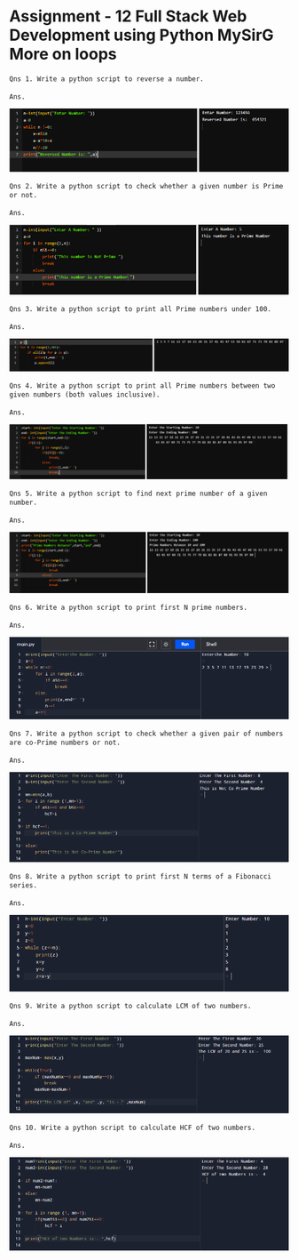 # Assignment - 12 Full Stack Web Development using Python MySirG More on loops

    Qns 1. Write a python script to reverse a number.

    Ans.
![image 1](./assets/1.PNG)

    Qns 2. Write a python script to check whether a given number is Prime or not.

    Ans.
![image 2](./assets/2.PNG)

    Qns 3. Write a python script to print all Prime numbers under 100.

    Ans.
![image 3](./assets/3.PNG)

    Qns 4. Write a python script to print all Prime numbers between two given numbers (both values inclusive).

    Ans.
![image 4](./assets/4.PNG)

    Qns 5. Write a python script to find next prime number of a given number.

    Ans.
![image 5](./assets/5.PNG)

    Qns 6. Write a python script to print first N prime numbers.

    Ans.
![image 6](./assets/6.PNG)

    Qns 7. Write a python script to check whether a given pair of numbers are co-Prime numbers or not.

    Ans.
![image 7](./assets/7.PNG)

    Qns 8. Write a python script to print first N terms of a Fibonacci series.

    Ans.
![image 8](./assets/8.PNG)

    Qns 9. Write a python script to calculate LCM of two numbers.

    Ans.
![image 9](./assets/9.PNG)

    Qns 10. Write a python script to calculate HCF of two numbers.

    Ans.
![image 10](./assets/10.PNG)
